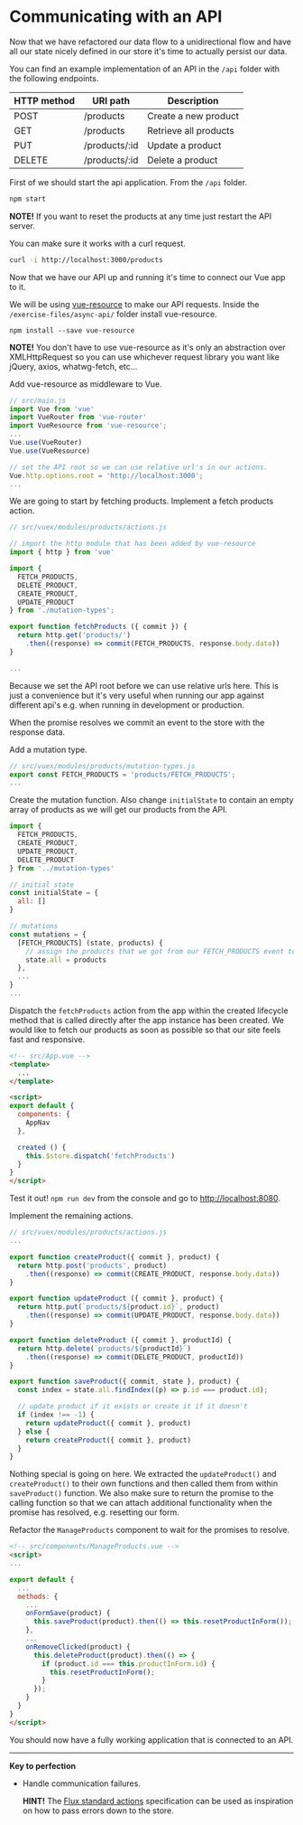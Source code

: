 # Communicating with an API

Now that we have refactored our data flow to a unidirectional flow and have all our state nicely defined in our store it's time to actually persist our data.

You can find an example implementation of an API in the `/api` folder with the following endpoints.

| HTTP method | URI path      | Description           |
|-------------|---------------|-----------------------|
| POST        | /products     | Create a new product  |
| GET         | /products     | Retrieve all products |
| PUT         | /products/:id | Update a product      |
| DELETE      | /products/:id | Delete a product      |


First of we should start the api application. From the `/api` folder.

```bash
npm start
```

**NOTE!** If you want to reset the products at any time just restart the API server.

You can make sure it works with a curl request.
```bash
curl -i http://localhost:3000/products
```

Now that we have our API up and running it's time to connect our Vue app to it.

We will be using [vue-resource](https://github.com/vuejs/vue-resource) to make our API requests. Inside the `/exercise-files/async-api/` folder install vue-resource.
```
npm install --save vue-resource
```

**NOTE!**
You don't have to use vue-resource as it's only an abstraction over XMLHttpRequest so you can use whichever request library you want like jQuery, axios, whatwg-fetch, etc...

Add vue-resource as middleware to Vue.
```javascript
// src/main.js
import Vue from 'vue'
import VueRouter from 'vue-router'
import VueResource from 'vue-resource';
...
Vue.use(VueRouter)
Vue.use(VueResource)

// set the API root so we can use relative url's in our actions.
Vue.http.options.root = 'http://localhost:3000';
...
```

We are going to start by fetching products. Implement a fetch products action.
```javascript
// src/vuex/modules/products/actions.js

// import the http module that has been added by vue-resource
import { http } from 'vue'

import {
  FETCH_PRODUCTS,
  DELETE_PRODUCT,
  CREATE_PRODUCT,
  UPDATE_PRODUCT
} from './mutation-types';

export function fetchProducts ({ commit }) {
  return http.get('products/')
    .then((response) => commit(FETCH_PRODUCTS, response.body.data))
}

...
```
Because we set the API root before we can use relative urls here. This is just a convenience but it's very useful when running our app against different api's e.g. when running in development or production.

When the promise resolves we commit an event to the store with the response data.


Add a mutation type.
```javascript
// src/vuex/modules/products/mutation-types.js
export const FETCH_PRODUCTS = 'products/FETCH_PRODUCTS';
...
```

Create the mutation function. Also change `initialState` to contain an empty array of products as we will get our products from the API.

```javascript
import {
  FETCH_PRODUCTS,
  CREATE_PRODUCT,
  UPDATE_PRODUCT,
  DELETE_PRODUCT
} from '../mutation-types'

// initial state
const initialState = {
  all: []
}

// mutations
const mutations = {
  [FETCH_PRODUCTS] (state, products) {
    // assign the products that we got from our FETCH_PRODUCTS event to state.all
    state.all = products
  },
  ...
}
...
```

Dispatch the `fetchProducts` action from the app within the created lifecycle method that is called directly after the app instance has been created. We would like to fetch our products as soon as possible so that our site feels fast and responsive.

```html
<!-- src/App.vue -->
<template>
  ...
</template>

<script>
export default {
  components: {
    AppNav
  },

  created () {
    this.$store.dispatch('fetchProducts')
  }
}
</script>
```

Test it out! `npm run dev` from the console and go to [http://localhost:8080](http://localhost:8080).

Implement the remaining actions.
```javascript
// src/vuex/modules/products/actions.js
...

export function createProduct({ commit }, product) {
  return http.post('products', product)
    .then((response) => commit(CREATE_PRODUCT, response.body.data))
}

export function updateProduct ({ commit }, product) {
  return http.put(`products/${product.id}`, product)
    .then((response) => commit(UPDATE_PRODUCT, response.body.data))
}

export function deleteProduct ({ commit }, productId) {
  return http.delete(`products/${productId}`)
    .then((response) => commit(DELETE_PRODUCT, productId))
}

export function saveProduct({ commit, state }, product) {
  const index = state.all.findIndex((p) => p.id === product.id);

  // update product if it exists or create it if it doesn't
  if (index !== -1) {
    return updateProduct({ commit }, product)
  } else {
    return createProduct({ commit }, product)
  }
}
```

Nothing special is going on here. We extracted the `updateProduct()` and `createProduct()` to their own functions and then called them from within `saveProduct()` function. We also make sure to return the promise to the calling function so that we can attach additional functionality when the promise has resolved, e.g. resetting our form.

Refactor the `ManageProducts` component to wait for the promises to resolve.

```html
<!-- src/components/ManageProducts.vue -->
<script>
...

export default {
  ...
  methods: {
    ...
    onFormSave(product) {
      this.saveProduct(product).then(() => this.resetProductInForm());
    },
    ...
    onRemoveClicked(product) {
      this.deleteProduct(product).then(() => {
        if (product.id === this.productInForm.id) {
          this.resetProductInForm();
        }
      });
    }
  }
}
</script>
```

You should now have a fully working application that is connected to an API.


---

**Key to perfection**

 * Handle communication failures.

   **HINT!** The [Flux standard actions](https://github.com/acdlite/flux-standard-action) specification can be used as inspiration on how to pass errors down to the store.
